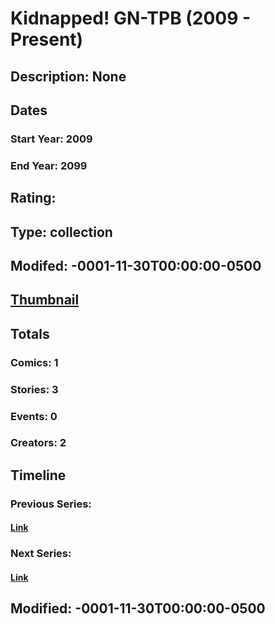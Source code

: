 # Kidnapped! GN-TPB (2009 - Present)
## Description: None
## Dates
### Start Year: 2009
### End Year: 2099
## Rating: 
## Type: collection
## Modifed: -0001-11-30T00:00:00-0500
## [Thumbnail](http://i.annihil.us/u/prod/marvel/i/mg/5/c0/4bb3c67a00483.jpg)
## Totals
### Comics: 1
### Stories: 3
### Events: 0
### Creators: 2
## Timeline
### Previous Series: 
#### [Link]()
### Next Series: 
#### [Link]()
## Modified: -0001-11-30T00:00:00-0500